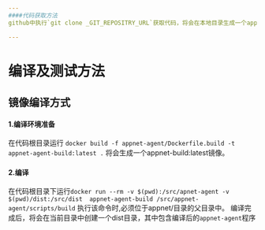 ```yaml
---
####代码获取方法
github中执行`git clone _GIT_REPOSITRY_URL`获取代码，将会在本地目录生成一个appnet-agent目录。编译过程依赖于>该目录的目录结构，因此需要保持该目录的目录结构不变。

---
```

# 编译及测试方法
## 镜像编译方式
#### 1.编译环境准备
在代码根目录运行 `docker build -f appnet-agent/Dockerfile.build -t appnet-agent-build:latest .`
将会生成一个appnet-build:latest镜像。
#### 2.编译
在代码根目录下运行`docker run --rm -v $(pwd):/src/apnet-agent -v $(pwd)/dist:/src/dist  appnet-agent-build /src/appnet-agent/scripts/build`
执行该命令时,必须位于appnet/目录的父目录中。
编译完成后，将会在当前目录中创建一个dist目录，其中包含编译后的`appnet-agent`程序
